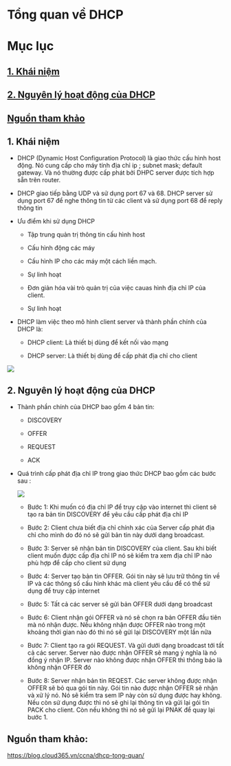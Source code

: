 # Tổng quan về DHCP

# Mục lục

## [1. Khái niệm](https://blog.cloud365.vn/ccna/dhcp-tong-quan/)

## [2. Nguyên lý hoạt động của DHCP](https://github.com/phancong0897/Congphan/blob/master/DHCP/T%E1%BB%95ng%20quan%20v%E1%BB%81%20DHCP.md#2-nguy%C3%AAn-l%C3%BD-ho%E1%BA%A1t-%C4%91%E1%BB%99ng-c%E1%BB%A7a-dhcp-1)

## [ Nguồn tham khảo](https://github.com/phancong0897/Congphan/blob/master/DHCP/T%E1%BB%95ng%20quan%20v%E1%BB%81%20DHCP.md#ngu%E1%BB%93n-tham-kh%E1%BA%A3o)

## 1. Khái niệm

- DHCP (Dynamic Host Configuration Protocol) là giao thức cấu hình host động. Nó cung cấp cho máy tính địa chỉ ip ; subnet mask; default gateway. Và nó thường được cấp phát bởi DHPC server được tích hợp sẵn trên router.

- DHCP giao tiếp bằng UDP và sử dụng port 67 và 68. DHCP server sử dụng port 67 để nghe thông tin từ các client và sử dụng port 68 để reply thông tin

- Ưu điểm khi sử dụng DHCP

    - Tập trung quản trị thông tin cấu hình host

    - Cấu hình động các máy

    - Cấu hình IP cho các máy một cách liền mạch.

    - Sự linh hoạt

    - Đơn giản hóa vài trò quản trị của việc cauas hình địa chỉ IP của client.

    - Sự linh hoạt

- DHCP làm việc theo mô hình client server và thành phần chính của DHCP là:

    - DHCP client: Là thiết bị dùng để kết nối vào mạng

    - DHCP server: Là thiết bị dùng để cấp phát địa chỉ cho client

<img src="https://imgur.com/Q93mSGj.png">

## 2. Nguyên lý hoạt động của DHCP

- Thành phần chính của DHCP bao gồm 4 bản tin:

    - DISCOVERY

    - OFFER

    - REQUEST

    - ACK

- Quá trình cấp phát địa chỉ IP trong giao thức DHCP bao gồm các bước sau : 
    
    <img src="https://imgur.com/1rexBMa.png">

    - Bước 1: Khi muốn có địa chỉ IP để truy cập vào internet thì client sẽ tạo ra bản tin DISCOVERY để yêu cầu cấp phát địa chỉ IP

    - Bước 2: Client chưa biết địa chỉ chính xác của Server cấp phát địa chỉ cho mình do đó nó sẽ gửi bản tin này dưới dạng broadcast.

    - Bước 3: Server sẽ nhận bản tin DISCOVERY của client. Sau khi biết client muốn được cấp địa chỉ IP nó sẽ kiểm tra xem địa chỉ IP nào phù hợp để cấp cho client sử dụng

    - Bước 4: Server tạo bản tin OFFER. Gói tin này sẽ lưu trữ thông tin về IP và các thông số cấu hình khác mà client yêu cầu để có thể sử dụng để truy cập internet

    - Bước 5: Tất cả các server sẽ gửi bản OFFER dưới dạng broadcast

    - Bước 6: Client nhận gói OFFER và nó sẽ chọn ra bản OFFER đầu tiên mà nó nhận được. Nếu không nhận được OFFER nào trong một khoảng thời gian nào đó thì nó sẽ gửi lại DISCOVERY một lần nữa

    - Bước 7: Client tạo ra gói REQUEST. Và gửi dưới dạng broadcast tới tất cả các server. Server nào được nhận OFFER sẽ mang ý nghĩa là nó đồng ý nhận IP. Server nào không được nhận OFFER thì thông báo là không nhận OFFER đó

    - Bước 8: Server nhận bản tin REQEST. Các server không được nhận OFFER sẽ bỏ qua gói tin này. Gói tin nào được nhận OFFER sẽ nhận và xử lý nó. Nó sẽ kiểm tra sem IP này còn sử dụng được hay không. Nếu còn sử dụng được thì nó sẽ ghi lại thông tin và gửi lại gói tin PACK cho client. Còn nếu không thì nó sẽ gửi lại PNAK để quay lại bước 1.

## Nguồn tham khảo:

https://blog.cloud365.vn/ccna/dhcp-tong-quan/